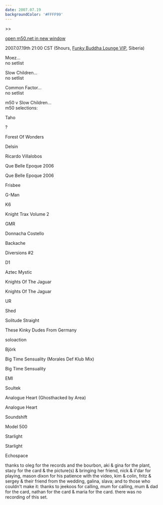 ```yaml
---
date: 2007.07.19
backgroundColor: '#FFFF99'
---
```


\>>

[open m50.net in new window](http://m50.net/)

2007.07.19th 21:00 CST (5hours, [Funky Buddha Lounge VIP](http://www.funkybuddha.com/), Siberia)

Moez...  
no setlist  

Slow Children...  
no setlist  

Common Factor...  
no setlist  

m50 v Slow Children...  
m50 selections:  

Taho

?

Forest Of Wonders

Delsin

Ricardo Villalobos

Que Belle Epoque 2006

Que Belle Epoque 2006

Frisbee

G-Man

K6

Knight Trax Volume 2

GMR

Donnacha Costello

Backache

Diversions #2

D1

Aztec Mystic

Knights Of The Jaguar

Knights Of The Jaguar

UR

Shed

Solitude Straight

These Kinky Dudes From Germany

soloaction

Björk

Big Time Sensuality (Morales Def Klub Mix)

Big Time Sensuality

EMI

Soultek

Analogue Heart (Ghosthacked by Area)

Analogue Heart

Soundshift

Model 500

Starlight

Starlight

Echospace

thanks to oleg for the records and the bourbon, aki & gina for the plant, stacy for the card & the picture(s) & bringing her friend, nick & il'dar for playing, mason dixon for his patience with the video, kim & colin, fritz & sergey & their friend from the wedding, galina, slava; and to those who couldn't make it: thanks to jeekoos for calling, mum for calling, mum & dad for the card, nathan for the card & maria for the card. there was no recording of this set.